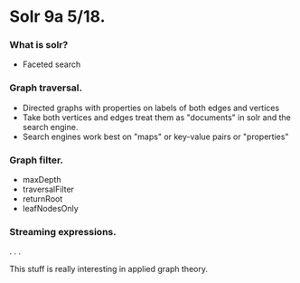 Solr 9a 5/18.
=============

### What is solr?

* Faceted search

### Graph traversal.

* Directed graphs with properties on labels of both edges and vertices
* Take both vertices and edges treat them as "documents" in solr and the search engine.
* Search engines work best on "maps" or key-value pairs or "properties"

### Graph filter.

* maxDepth
* traversalFilter
* returnRoot
* leafNodesOnly

### Streaming expressions.

.
.
.

This stuff is really interesting in applied graph theory.

